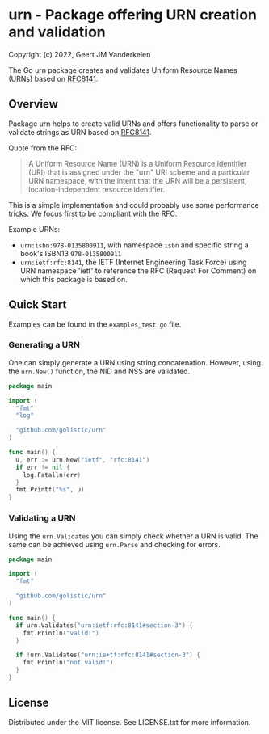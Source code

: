urn - Package offering URN creation and validation
==================================================

Copyright (c) 2022, Geert JM Vanderkelen

The Go urn package creates and validates Uniform Resource Names (URNs)
based on [RFC8141][1].

Overview
--------

Package urn helps to create valid URNs and offers functionality to parse or
validate strings as URN based on [RFC8141][1].

Quote from the RFC:

> A Uniform Resource Name (URN) is a Uniform Resource Identifier (URI)
> that is assigned under the "urn" URI scheme and a particular URN
> namespace, with the intent that the URN will be a persistent,
> location-independent resource identifier.

This is a simple implementation and could probably use some performance tricks.
We focus first to be compliant with the RFC.

Example URNs:

* `urn:isbn:978-0135800911`, with namespace `isbn` and specific string a
  book's ISBN13 `978-0135800911`
* `urn:ietf:rfc:8141`, the IETF (Internet Engineering Task Force) using URN 
  namespace 'ietf' to reference the RFC (Request For Comment) on which this 
  package is based on.

Quick Start
-----------

Examples can be found in the `examples_test.go` file.

### Generating a URN

One can simply generate a URN using string concatenation. However, using the
`urn.New()` function, the NID and NSS are validated.

```go
package main

import (
  "fmt"
  "log"

  "github.com/golistic/urn"
)

func main() {
  u, err := urn.New("ietf", "rfc:8141")
  if err != nil {
    log.Fatalln(err)
  }
  fmt.Printf("%s", u)
}
```

### Validating a URN

Using the `urn.Validates` you can simply check whether a URN is valid. The
same can be achieved using `urn.Parse` and checking for errors.

```go
package main

import (
  "fmt"

  "github.com/golistic/urn"
)

func main() {
  if urn.Validates("urn:ietf:rfc:8141#section-3") {
    fmt.Println("valid!")
  }

  if !urn.Validates("urn:ie+tf:rfc:8141#section-3") {
    fmt.Println("not valid!")
  }
}
```

License
-------

Distributed under the MIT license. See LICENSE.txt for more information.


[1]: https://www.rfc-editor.org/rfc/rfc8141
[2]: https://www.ietf.org